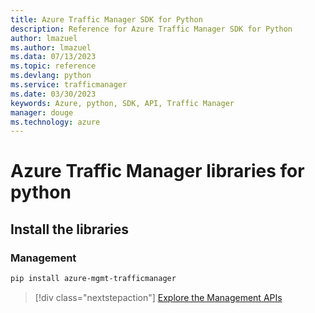 ```yaml
---
title: Azure Traffic Manager SDK for Python
description: Reference for Azure Traffic Manager SDK for Python
author: lmazuel
ms.author: lmazuel
ms.data: 07/13/2023
ms.topic: reference
ms.devlang: python
ms.service: trafficmanager
ms.date: 03/30/2023
keywords: Azure, python, SDK, API, Traffic Manager
manager: douge
ms.technology: azure
---
```

# Azure Traffic Manager libraries for python

## Install the libraries

### Management

```bash
pip install azure-mgmt-trafficmanager
```

> [!div class="nextstepaction"]
> [Explore the Management APIs](/python/api/overview/azure/trafficmanager/management)